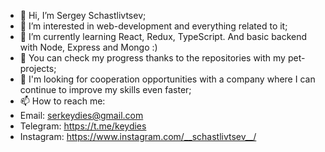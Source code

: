 - 👋 Hi, I’m Sergey Schastlivtsev;
- 👀 I’m interested in web-development and everything related to it;
- 🌱 I’m currently learning React, Redux, TypeScript. And basic backend with Node, Express and Mongo :)
- 🤩 You can check my progress thanks to the repositories with my pet-projects;
- 💞️ I'm looking for cooperation opportunities with a company where I can continue to improve my skills even faster;
- 📫 How to reach me:
-  Email: serkeydies@gmail.com 
-  Telegram: https://t.me/keydies
-  Instagram: https://www.instagram.com/__schastlivtsev__/

<!---
keydies/keydies is a ✨ special ✨ repository because its `README.md` (this file) appears on your GitHub profile.
You can click the Preview link to take a look at your changes.
--->
